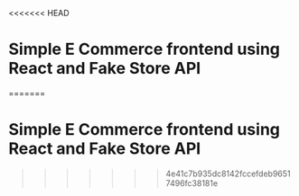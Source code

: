 <<<<<<< HEAD
# Simple E Commerce frontend using React and Fake Store API
=======
# Simple E Commerce frontend using React and Fake Store API
>>>>>>> 4e41c7b935dc8142fccefdeb96517496fc38181e
